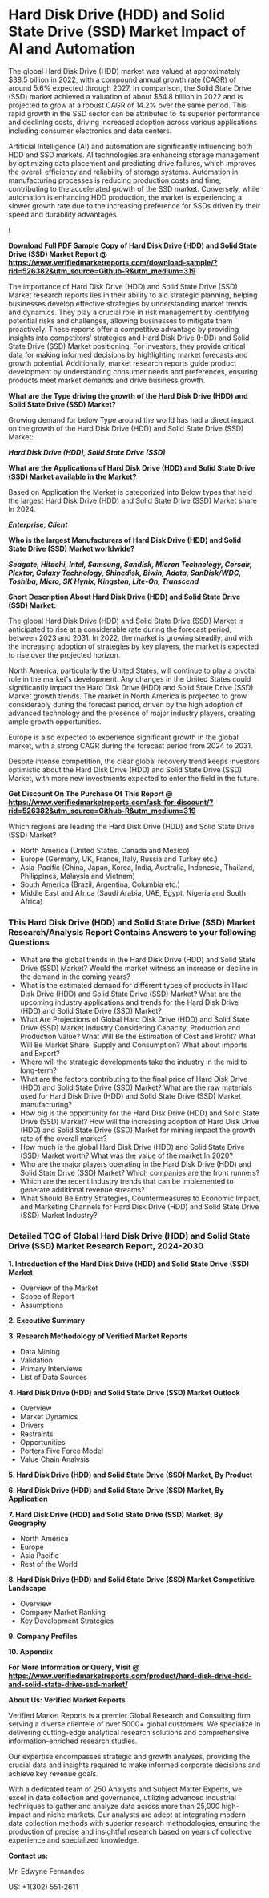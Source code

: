 <meta name="title" content="Global Hard Disk Drive (HDD) and Solid State Drive (SSD) Market Impact of AI and Automation"><meta name="description" content="The global Hard Disk Drive (HDD) market was valued at approximately $38.5 billion in 2022, with a compound annual growth rate (CAGR) of around 5.6% expected through 20"><meta name="title" content="Hard Disk Drive (HDD) and Solid State Drive (SSD) Market Size, Share, Scope, Trends, Growth, Opportunities, Analysis, Forecast"><h1>Hard Disk Drive (HDD) and Solid State Drive (SSD) Market Impact of AI and Automation</h1><p>The global Hard Disk Drive (HDD) market was valued at approximately $38.5 billion in 2022, with a compound annual growth rate (CAGR) of around 5.6% expected through 2027. In comparison, the Solid State Drive (SSD) market achieved a valuation of about $54.8 billion in 2022 and is projected to grow at a robust CAGR of 14.2% over the same period. This rapid growth in the SSD sector can be attributed to its superior performance and declining costs, driving increased adoption across various applications including consumer electronics and data centers.</p><p>Artificial Intelligence (AI) and automation are significantly influencing both HDD and SSD markets. AI technologies are enhancing storage management by optimizing data placement and predicting drive failures, which improves the overall efficiency and reliability of storage systems. Automation in manufacturing processes is reducing production costs and time, contributing to the accelerated growth of the SSD market. Conversely, while automation is enhancing HDD production, the market is experiencing a slower growth rate due to the increasing preference for SSDs driven by their speed and durability advantages.</p>t</p><p id="" class=""><strong>Download Full PDF Sample Copy of Hard Disk Drive (HDD) and Solid State Drive (SSD) Market Report @ <a href="https://www.verifiedmarketreports.com/download-sample/?rid=526382&utm_source=Github-R&utm_medium=319" target="_blank">https://www.verifiedmarketreports.com/download-sample/?rid=526382&utm_source=Github-R&utm_medium=319</a></strong></p><p>The importance of&nbsp;Hard Disk Drive (HDD) and Solid State Drive (SSD) Market research reports lies in their ability to aid strategic planning, helping businesses develop effective strategies by understanding market trends and dynamics. They play a crucial role in risk management by identifying potential risks and challenges, allowing businesses to mitigate them proactively. These reports offer a competitive advantage by providing insights into competitors' strategies and Hard Disk Drive (HDD) and Solid State Drive (SSD) Market positioning. For investors, they provide critical data for making informed decisions by highlighting market forecasts and growth potential. Additionally, market research reports guide product development by understanding consumer needs and preferences, ensuring products meet market demands and drive business growth.</p><p><strong>What are the&nbsp;Type driving the growth of the Hard Disk Drive (HDD) and Solid State Drive (SSD) Market?</strong></p><p id="" class="">Growing demand for below Type around the world has had a direct impact on the growth of the Hard Disk Drive (HDD) and Solid State Drive (SSD) Market:</p><em><strong>Hard Disk Drive (HDD), Solid State Drive (SSD)</strong></em></p><strong>What are the&nbsp;Applications&nbsp;of Hard Disk Drive (HDD) and Solid State Drive (SSD) Market available in the Market?</strong></p><p id="" class="">Based on Application the Market is categorized into Below types that held the largest Hard Disk Drive (HDD) and Solid State Drive (SSD) Market share In 2024.</p><em><strong>Enterprise, Client</strong></em></p><strong>Who is the largest Manufacturers of Hard Disk Drive (HDD) and Solid State Drive (SSD) Market worldwide?</strong></p><p><em><strong>Seagate, Hitachi, Intel, Samsung, Sandisk, Micron Technology, Corsair, Plextor, Galaxy Technology, Shinedisk, Biwin, Adata, SanDisk/WDC, Toshiba, Micro, SK Hynix, Kingston, Lite-On, Transcend</strong></em></p><p id="" class=""><strong>Short Description About Hard Disk Drive (HDD) and Solid State Drive (SSD) Market:</strong></p><p>The global Hard Disk Drive (HDD) and Solid State Drive (SSD) Market is anticipated to rise at a considerable rate during the forecast period, between 2023 and 2031. In 2022, the market is growing steadily, and with the increasing adoption of strategies by key players, the market is expected to rise over the projected horizon.</p><p>North America, particularly the United States, will continue to play a pivotal role in the market's development. Any changes in the United States could significantly impact the Hard Disk Drive (HDD) and Solid State Drive (SSD) Market growth trends. The market in North America is projected to grow considerably during the forecast period, driven by the high adoption of advanced technology and the presence of major industry players, creating ample growth opportunities.</p><p>Europe is also expected to experience significant growth in the global market, with a strong CAGR during the forecast period from 2024 to 2031.</p><p>Despite intense competition, the clear global recovery trend keeps investors optimistic about the Hard Disk Drive (HDD) and Solid State Drive (SSD) Market, with more new investments expected to enter the field in the future.</p><p id="" class=""><strong>Get Discount On The Purchase Of This Report @ <a href="https://www.verifiedmarketreports.com/ask-for-discount/?rid=526382&utm_source=Github-R&utm_medium=319" target="_blank">https://www.verifiedmarketreports.com/ask-for-discount/?rid=526382&utm_source=Github-R&utm_medium=319</a></strong></p>Which regions are leading the Hard Disk Drive (HDD) and Solid State Drive (SSD) Market?</p><ul><li>North America (United States, Canada and Mexico)</li><li>Europe (Germany, UK, France, Italy, Russia and Turkey etc.)</li><li>Asia-Pacific (China, Japan, Korea, India, Australia, Indonesia, Thailand, Philippines, Malaysia and Vietnam)</li><li>South America (Brazil, Argentina, Columbia etc.)</li><li>Middle East and Africa (Saudi Arabia, UAE, Egypt, Nigeria and South Africa)</li></ul><h3 id="" class="">This Hard Disk Drive (HDD) and Solid State Drive (SSD) Market Research/Analysis Report Contains Answers to your following Questions</h3><ul><li>What are the global trends in the Hard Disk Drive (HDD) and Solid State Drive (SSD) Market? Would the market witness an increase or decline in the demand in the coming years?</li><li>What is the estimated demand for different types of products in Hard Disk Drive (HDD) and Solid State Drive (SSD) Market? What are the upcoming industry applications and trends for the Hard Disk Drive (HDD) and Solid State Drive (SSD) Market?</li><li>What Are Projections of Global Hard Disk Drive (HDD) and Solid State Drive (SSD) Market Industry Considering Capacity, Production and Production Value? What Will Be the Estimation of Cost and Profit? What Will Be Market Share, Supply and Consumption? What about imports and Export?</li><li>Where will the strategic developments take the industry in the mid to long-term?</li><li>What are the factors contributing to the final price of Hard Disk Drive (HDD) and Solid State Drive (SSD) Market? What are the raw materials used for Hard Disk Drive (HDD) and Solid State Drive (SSD) Market manufacturing?</li><li>How big is the opportunity for the Hard Disk Drive (HDD) and Solid State Drive (SSD) Market? How will the increasing adoption of Hard Disk Drive (HDD) and Solid State Drive (SSD) Market for mining impact the growth rate of the overall market?</li><li>How much is the global Hard Disk Drive (HDD) and Solid State Drive (SSD) Market worth? What was the value of the market In 2020?</li><li>Who are the major players operating in the Hard Disk Drive (HDD) and Solid State Drive (SSD) Market? Which companies are the front runners?</li><li>Which are the recent industry trends that can be implemented to generate additional revenue streams?</li><li>What Should Be Entry Strategies, Countermeasures to Economic Impact, and Marketing Channels for Hard Disk Drive (HDD) and Solid State Drive (SSD) Market Industry?</li></ul><h3 id="" class="">Detailed TOC of Global Hard Disk Drive (HDD) and Solid State Drive (SSD) Market Research Report, 2024-2030</h3><p id="" class=""><strong>1. Introduction of the Hard Disk Drive (HDD) and Solid State Drive (SSD) Market</strong></p><ul><li>Overview of the Market</li><li>Scope of Report</li><li>Assumptions</li></ul><p id="" class=""><strong>2. Executive Summary</strong></p><p id="" class=""><strong>3. Research Methodology of Verified Market Reports</strong></p><ul><li>Data Mining</li><li>Validation</li><li>Primary Interviews</li><li>List of Data Sources</li></ul><p id="" class=""><strong>4. Hard Disk Drive (HDD) and Solid State Drive (SSD) Market Outlook</strong></p><ul><li>Overview</li><li>Market Dynamics</li><li>Drivers</li><li>Restraints</li><li>Opportunities</li><li>Porters Five Force Model</li><li>Value Chain Analysis</li></ul><p id="" class=""><strong>5. Hard Disk Drive (HDD) and Solid State Drive (SSD) Market, By Product</strong></p><p id="" class=""><strong>6. Hard Disk Drive (HDD) and Solid State Drive (SSD) Market, By Application</strong></p><p id="" class=""><strong>7. Hard Disk Drive (HDD) and Solid State Drive (SSD) Market, By Geography</strong></p><ul><li>North America</li><li>Europe</li><li>Asia Pacific</li><li>Rest of the World</li></ul><p id="" class=""><strong>8. Hard Disk Drive (HDD) and Solid State Drive (SSD) Market Competitive Landscape</strong></p><ul><li>Overview</li><li>Company Market Ranking</li><li>Key Development Strategies</li></ul><p id="" class=""><strong>9. Company Profiles</strong></p><p id="" class=""><strong>10. Appendix</strong></p><p id="" class=""><strong>For More Information or Query, Visit @ <a href="https://www.verifiedmarketreports.com/product/hard-disk-drive-hdd-and-solid-state-drive-ssd-market/" target="_blank">https://www.verifiedmarketreports.com/product/hard-disk-drive-hdd-and-solid-state-drive-ssd-market/</a></strong></p><p id="" class=""><strong>About Us: Verified Market Reports</strong></p><p id="" class="">Verified Market Reports is a premier Global Research and Consulting firm serving a diverse clientele of over 5000+ global customers. We specialize in delivering cutting-edge analytical research solutions and comprehensive information-enriched research studies.</p><p id="" class="">Our expertise encompasses strategic and growth analyses, providing the crucial data and insights required to make informed corporate decisions and achieve key revenue goals.</p><p id="" class="">With a dedicated team of 250 Analysts and Subject Matter Experts, we excel in data collection and governance, utilizing advanced industrial techniques to gather and analyze data across more than 25,000 high-impact and niche markets. Our analysts are adept at integrating modern data collection methods with superior research methodologies, ensuring the production of precise and insightful research based on years of collective experience and specialized knowledge.</p><p id="" class=""><strong>Contact us:</strong></p><p id="" class="">Mr. Edwyne Fernandes</p><p id="" class="">US: +1(302) 551-2611</p>